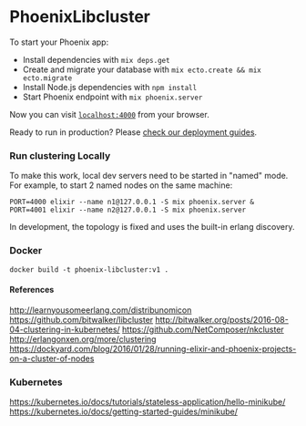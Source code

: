 # PhoenixLibcluster

To start your Phoenix app:

  * Install dependencies with `mix deps.get`
  * Create and migrate your database with `mix ecto.create && mix ecto.migrate`
  * Install Node.js dependencies with `npm install`
  * Start Phoenix endpoint with `mix phoenix.server`

Now you can visit [`localhost:4000`](http://localhost:4000) from your browser.

Ready to run in production? Please [check our deployment guides](http://www.phoenixframework.org/docs/deployment).

### Run clustering Locally

To make this work, local dev servers need to be started in "named" mode. For example, to start 2 named nodes on the same machine:

```
PORT=4000 elixir --name n1@127.0.0.1 -S mix phoenix.server &
PORT=4001 elixir --name n2@127.0.0.1 -S mix phoenix.server
```

In development, the topology is fixed and uses the built-in erlang discovery.

### Docker

`docker build -t phoenix-libcluster:v1 .`

#### References

http://learnyousomeerlang.com/distribunomicon
https://github.com/bitwalker/libcluster
http://bitwalker.org/posts/2016-08-04-clustering-in-kubernetes/
https://github.com/NetComposer/nkcluster
http://erlangonxen.org/more/clustering
https://dockyard.com/blog/2016/01/28/running-elixir-and-phoenix-projects-on-a-cluster-of-nodes

### Kubernetes

https://kubernetes.io/docs/tutorials/stateless-application/hello-minikube/
https://kubernetes.io/docs/getting-started-guides/minikube/
